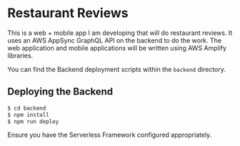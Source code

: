 # Restaurant Reviews

This is a web + mobile app I am developing that will do restaurant reviews.  It uses an AWS AppSync GraphQL API on the backend to do the work.  The web application and mobile applications will be written using AWS Amplify libraries.

You can find the Backend deployment scripts within the `backend` directory.

## Deploying the Backend

```bash
$ cd backend
$ npm install
$ npm run deploy
```

Ensure you have the Serverless Framework configured appropriately.
